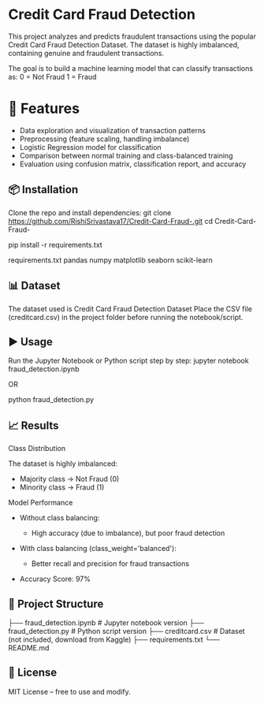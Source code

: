 # Credit Card Fraud Detection
This project analyzes and predicts fraudulent transactions using the popular Credit Card Fraud Detection Dataset. The dataset is highly imbalanced, containing genuine and fraudulent transactions.

The goal is to build a machine learning model that can classify transactions as:
0 = Not Fraud
1 = Fraud

# 🚀 Features
- Data exploration and visualization of transaction patterns
- Preprocessing (feature scaling, handling imbalance)
- Logistic Regression model for classification
- Comparison between normal training and class-balanced training
- Evaluation using confusion matrix, classification report, and accuracy

## 📦 Installation
Clone the repo and install dependencies:
git clone https://github.com/RishiSrivastava17/Credit-Card-Fraud-.git
cd Credit-Card-Fraud-

pip install -r requirements.txt

requirements.txt
pandas
numpy
matplotlib
seaborn
scikit-learn

## 📊 Dataset
The dataset used is Credit Card Fraud Detection Dataset
Place the CSV file (creditcard.csv) in the project folder before running the notebook/script.

## ▶️ Usage
Run the Jupyter Notebook or Python script step by step:
jupyter notebook fraud_detection.ipynb

OR

python fraud_detection.py

## 📈 Results
Class Distribution

The dataset is highly imbalanced:
- Majority class → Not Fraud (0)
- Minority class → Fraud (1)

Model Performance

- Without class balancing:
  - High accuracy (due to imbalance), but poor fraud detection

- With class balancing (class_weight='balanced'):
  - Better recall and precision for fraud transactions

- Accuracy Score: 97%

## 📂 Project Structure
├── fraud_detection.ipynb   # Jupyter notebook version
├── fraud_detection.py      # Python script version
├── creditcard.csv          # Dataset (not included, download from Kaggle)
├── requirements.txt
└── README.md

## 📜 License

MIT License – free to use and modify.
